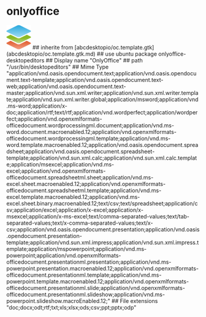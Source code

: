 # onlyoffice
<img src='icons/onlyoffice-desktopeditors.svg' height='64px' width='64px'>
## inherite from
[abcdesktopio/oc.template.gtk](abcdesktopio/oc.template.gtk.md)
## use ubuntu package
onlyoffice-desktopeditors
## Display name
"OnlyOffice"
## path
"/usr/bin/desktopeditors"
## Mime Type
"application/vnd.oasis.opendocument.text;application/vnd.oasis.opendocument.text-template;application/vnd.oasis.opendocument.text-web;application/vnd.oasis.opendocument.text-master;application/vnd.sun.xml.writer;application/vnd.sun.xml.writer.template;application/vnd.sun.xml.writer.global;application/msword;application/vnd.ms-word;application/x-doc;application/rtf;text/rtf;application/vnd.wordperfect;application/wordperfect;application/vnd.openxmlformats-officedocument.wordprocessingml.document;application/vnd.ms-word.document.macroenabled.12;application/vnd.openxmlformats-officedocument.wordprocessingml.template;application/vnd.ms-word.template.macroenabled.12;application/vnd.oasis.opendocument.spreadsheet;application/vnd.oasis.opendocument.spreadsheet-template;application/vnd.sun.xml.calc;application/vnd.sun.xml.calc.template;application/msexcel;application/vnd.ms-excel;application/vnd.openxmlformats-officedocument.spreadsheetml.sheet;application/vnd.ms-excel.sheet.macroenabled.12;application/vnd.openxmlformats-officedocument.spreadsheetml.template;application/vnd.ms-excel.template.macroenabled.12;application/vnd.ms-excel.sheet.binary.macroenabled.12;text/csv;text/spreadsheet;application/csv;application/excel;application/x-excel;application/x-msexcel;application/x-ms-excel;text/comma-separated-values;text/tab-separated-values;text/x-comma-separated-values;text/x-csv;application/vnd.oasis.opendocument.presentation;application/vnd.oasis.opendocument.presentation-template;application/vnd.sun.xml.impress;application/vnd.sun.xml.impress.template;application/mspowerpoint;application/vnd.ms-powerpoint;application/vnd.openxmlformats-officedocument.presentationml.presentation;application/vnd.ms-powerpoint.presentation.macroenabled.12;application/vnd.openxmlformats-officedocument.presentationml.template;application/vnd.ms-powerpoint.template.macroenabled.12;application/vnd.openxmlformats-officedocument.presentationml.slide;application/vnd.openxmlformats-officedocument.presentationml.slideshow;application/vnd.ms-powerpoint.slideshow.macroEnabled.12;"
## File extensions
"doc;docx;odt;rtf;txt;xls;xlsx;ods;csv;ppt;pptx;odp"
